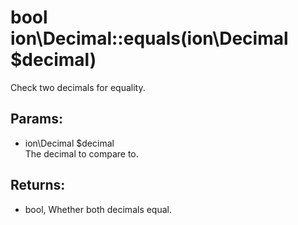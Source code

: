 # bool ion\Decimal::equals(ion\Decimal $decimal)

Check two decimals for equality.






## Params:

* ion\Decimal $decimal  
   The decimal to compare to.


## Returns:

* bool, Whether both decimals equal.


